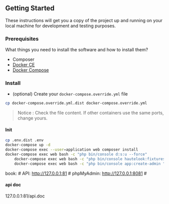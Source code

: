 

## Getting Started

These instructions will get you a copy of the project up and running on your local machine for development and testing purposes.

### Prerequisites

What things you need to install the software and how to install them?
- Composer 
- [Docker CE](https://www.docker.com/community-edition)
- [Docker Compose](https://docs.docker.com/compose/install)

### Install

- (optional) Create your `docker-compose.override.yml` file

```bash
cp docker-compose.override.yml.dist docker-compose.override.yml
```
> Notice : Check the file content. If other containers use the same ports, change yours.

#### Init

```bash
cp .env.dist .env
docker-compose up -d
docker-compose exec --user=application web composer install
docker-compose exec web bash -c "php bin/console d:s:u --force"
	docker-compose exec web bash -c "php bin/console hautelook:fixtures:load --purge-with-truncate -q"
	docker-compose exec web bash -c "php bin/console app:create-admin "adresse de l'admin""
```

book: 
	# API: http://127.0.0.1:81
	# phpMyAdmin: http://127.0.0.1:8081
	#
#### api doc 
127.0.0.1:81/api.doc

